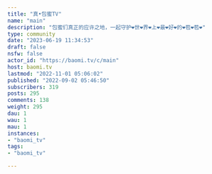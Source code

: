 ```yaml
---
title: "真•包蜜TV" 
name: "main"
description: "包蜜们真正的应许之地，一起守护❤️世❤️界❤️上❤️最❤️好❤️的❤️苞❤️苞❤️"
type: community
date: "2023-06-19 11:34:53"
draft: false
nsfw: false
actor_id: "https://baomi.tv/c/main"
host: baomi.tv
lastmod: "2022-11-01 05:06:02"
published: "2022-09-02 05:46:50"
subscribers: 319
posts: 295
comments: 138
weight: 295
dau: 1
wau: 1
mau: 1
instances:
- "baomi_tv"
tags: 
- "baomi_tv"

---
```


